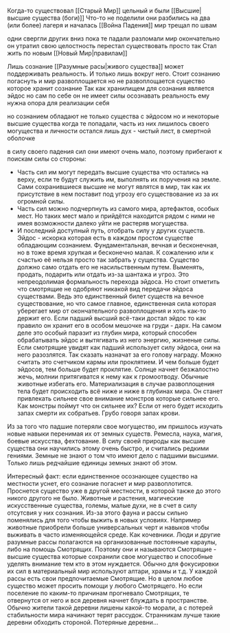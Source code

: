 Когда-то существовал [[Старый Мир]]
цельный
и были [[Высшие|высшие существа (боги)]]
Что-то не поделили они
разбились на два (или более) лагеря
и началась [[Война Падения]]
мир трещал по швам

одни свергли других вниз
пока те падали 
разломали мир окончательно
он утратил свою целостность
перестал существовать просто так
Стал жить по новым [[Новый Мир|правилам]]

Лишь сознание [[Разумные расы|живого существа]] может поддерживать реальность.
И только лишь вокруг него. Стоит сознанию погаснуть и мир развоплощается
но не развоплощается существо которое хранит сознание
Так как хранилищем для сознания является эйдос
но сам по себе он не имеет силы осознавать реальность
ему нужна опора для реализации себя

но сознанием обладают не только существа с эйдосом
но и некоторые высшие существа
когда те попадали, часть из них лишилось своего могущества и личности
остался лишь дух - чистый лист, в смертной оболочке

в силу своего падения сил они имеют очень мало, поэтому прибегают к поискам силы со стороны: 
- Часть сил им могут передать высшие существа что остались на верху, если те будут служить им, выполнять их поручения на земле. Сами сохранившиеся высшие не могут являтся в мир, так как их присутствие в нем поставит под угрозу его существование из за их огромной силы.
- Часть сил можно подчерпнуть из самого мира, артефактов, особых мест. Но таких мест мало и прийдётся находится рядом с ними не имея возможности далеко уйти не растеряв могущества.
- И последний доступный путь, отобрать силу у других существ. Эйдос - искорка которая есть в каждом простом существе обладающим сознанием. Фундаментальная, вечная и бесконечная, но в тоже время хрупкая и бесконечно малая. К сожалению или к счастью её нельзя просто так забрать у существа. Существо должно само отдать его не насильственным путем. Выменять, продать, подарить или отдать из-за шантажа и угроз. Это непреодолимая формальность перехода эйдоса. Но стоит отметить что смотрящие не одобряют никакой вид передачи эйдоса существами. Ведь это единственный билет существ на вечное существование, но что самое главное, единственная сила которая уберегает мир от окончательного развоплощения и хоть как-то держит его. Если падший высший всё-таки достал эйдос то как правило он хранит его в особом мешочке на груди - дарх. На самом деле это особый паразит из глубин мира, который способен обрабатывать эйдос и вытягивать из него энергию, жизненые силы.
Если смотрящие увидят как падший использует силу эйдоса, они на него разозлятся. Так сказать назначат за его голову награду. Можно считать это счетчиком кармы или проклятием. И чем больше будет эйдосов, тем больше будет проклятие. Солнце начнет безжалостно жечь, молнии притягиватся к нему как к громоотводу. Обычные животные избегать его. Материализация в случае развоплощения тела будет происходить всё ниже и ниже в глубинах мира. Он станет привлекать сильнее свое внимание монстров которые сильнее его. Как монстры поймут что он сильнее их? Если от него будет исходить запах смерти их собратьев. Грубо говоря запах крови.

Из за того что падшие потеряли свое могущество, им пришлось изучать новые навыки перенимая их от земных существ. Ремесла, наука, магия, боевые искусства, фехтование. В силу своей природы как высшие существа они научились этому очень быстро, и считались редкими гениями. Земные не знают о том что имеют дело с падшими высшими. Только лишь редчайшие единицы земных знают об этом.

Интересный факт: если единственное осознающее существо на местности уснет, его сознание погаснет и мир развоплотится. Проснется существо уже в другой местности, в которой также до этого никого другого не было. Животные и растения, магические искусственные существа, големы, малые духи, не в счет в силу отсутсвия у них сознания. Из-за этого фауна и рассы сильно поменялись для того чтобы выжить в новых условиях. Например животные приобрели больше универсальных черт и навыков чтобы выживать в часто изменяющейся среде. Как кочевники. Люди и другие разумные рассы полагаются на организованные постоянные караулы, либо на помощь Смотрящих. Поэтому они и называются Смотрящие - высшие существа которые сохранили свое могущество и способные уделять внимание тем кто в этом нуждается. Обычно для фокусировки их сил в материальный мир используют алтари, храмы и т.д. У каждой рассы есть свои предпочитаемые Смотрящие. Но в целом любое существо может просить помощи у любого Смотрящего. Но если поселение по каким-то причинам прогневало Смотрящих, те отвернутся от него и вся деревня начнет блуждать в пространстве. Обычно жители такой деревни лишены какой-то морали, а с потерей стабильности мира начинают терят рассудок. Странникам лучше такие деревни обходить стороной. Потеряные деревни...

